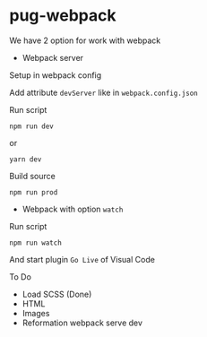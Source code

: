 # pug-webpack

We have 2 option for work with webpack

- Webpack server

Setup in webpack config

Add attribute `devServer` like in `webpack.config.json`

Run script

```
npm run dev
```

or

```
yarn dev
```

Build source

```
npm run prod
```

- Webpack with option `watch`

Run script

```
npm run watch
```

And start plugin `Go Live` of Visual Code

To Do

- Load SCSS (Done)
- HTML
- Images
- Reformation webpack serve dev
